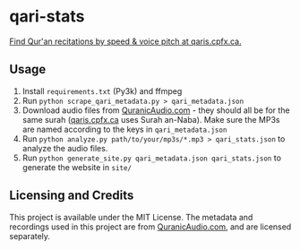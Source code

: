 # qari-stats

[Find Qur'an recitations by speed & voice pitch at qaris.cpfx.ca.](http://qaris.cpfx.ca)

## Usage

1. Install `requirements.txt` (Py3k) and ffmpeg
1. Run `python scrape_qari_metadata.py > qari_metadata.json`
1. Download audio files from [QuranicAudio.com](https://quranicaudio.com) - they should all be for the same surah ([qaris.cpfx.ca](http://qaris.cpfx.ca) uses Surah an-Naba). Make sure the MP3s are named according to the keys in `qari_metadata.json`
1. Run `python analyze.py path/to/your/mp3s/*.mp3 > qari_stats.json` to analyze the audio files.
1. Run `python generate_site.py qari_metadata.json qari_stats.json` to generate the website in `site/`

## Licensing and Credits

This project is available under the MIT License. The metadata and recordings used in this project are from [QuranicAudio.com](https://quranicaudio.com), and are licensed separately.

